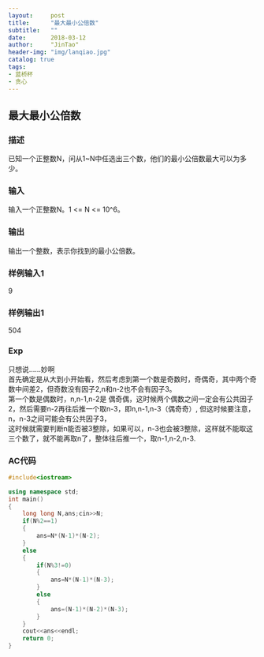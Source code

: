 ```yaml
---
layout:     post
title:      "最大最小公倍数"
subtitle:   ""
date:       2018-03-12
author:     "JinTao"
header-img: "img/lanqiao.jpg"
catalog: true
tags:
- 蓝桥杯
- 贪心
---
```


## 最大最小公倍数

### 描述
已知一个正整数N，问从1~N中任选出三个数，他们的最小公倍数最大可以为多少。
### 输入
输入一个正整数N。1 <= N <= 10^6。
### 输出
输出一个整数，表示你找到的最小公倍数。
### 样例输入1 
9

### 样例输出1 
504


### Exp
只想说……妙啊<br>
首先确定是从大到小开始看，然后考虑到第一个数是奇数时，奇偶奇，其中两个奇数中间差2，但奇数没有因子2,n和n-2也不会有因子3。<br>
第一个数是偶数时，n,n-1,n-2是 偶奇偶，这时候两个偶数之间一定会有公共因子2，然后需要n-2再往后推一个取n-3，即n,n-1,n-3（偶奇奇）,
但这时候要注意，n，n-3之间可能会有公共因子3，<br>
这时候就需要判断n能否被3整除，如果可以，n-3也会被3整除，这样就不能取这三个数了，就不能再取n了，整体往后推一个，取n-1,n-2,n-3.

### AC代码
``` cpp
#include<iostream>

using namespace std;
int main()
{
	long long N,ans;cin>>N;
	if(N%2==1)
	{
		ans=N*(N-1)*(N-2);
	}
	else
	{
		if(N%3!=0)
		{
			ans=N*(N-1)*(N-3);
		}
		else
		{
			ans=(N-1)*(N-2)*(N-3);
		}
	}
	cout<<ans<<endl;
	return 0;
}
```

